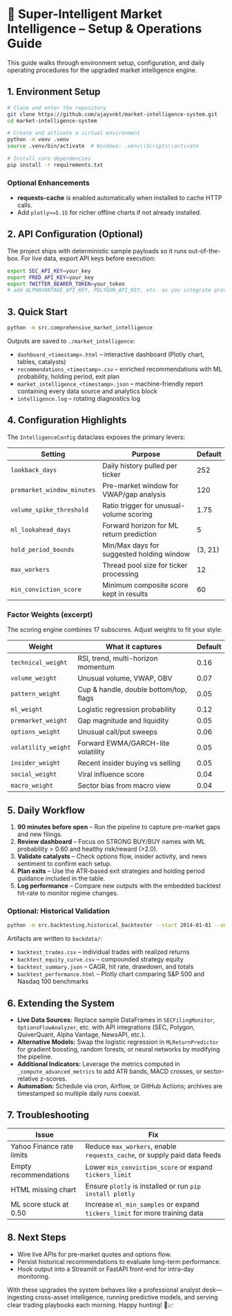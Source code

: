 # 🚀 Super-Intelligent Market Intelligence – Setup & Operations Guide

This guide walks through environment setup, configuration, and daily operating procedures for the upgraded market intelligence engine.

## 1. Environment Setup
```bash
# Clone and enter the repository
git clone https://github.com/ajayvnkt/market-intelligence-system.git
cd market-intelligence-system

# Create and activate a virtual environment
python -m venv .venv
source .venv/bin/activate  # Windows: .venv\\Scripts\\activate

# Install core dependencies
pip install -r requirements.txt
```

### Optional Enhancements
- **requests-cache** is enabled automatically when installed to cache HTTP calls.
- Add `plotly>=5.15` for richer offline charts if not already installed.

## 2. API Configuration (Optional)
The project ships with deterministic sample payloads so it runs out-of-the-box. For live data, export API keys before execution:
```bash
export SEC_API_KEY=your_key
export FRED_API_KEY=your_key
export TWITTER_BEARER_TOKEN=your_token
# add ALPHAVANTAGE_API_KEY, POLYGON_API_KEY, etc. as you integrate providers
```

## 3. Quick Start
```bash
python -m src.comprehensive_market_intelligence
```
Outputs are saved to `./market_intelligence`:
- `dashboard_<timestamp>.html` – interactive dashboard (Plotly chart, tables, catalysts)
- `recommendations_<timestamp>.csv` – enriched recommendations with ML probability, holding period, exit plan
- `market_intelligence_<timestamp>.json` – machine-friendly report containing every data source and analytics block
- `intelligence.log` – rotating diagnostics log

## 4. Configuration Highlights
The `IntelligenceConfig` dataclass exposes the primary levers:

| Setting | Purpose | Default |
| --- | --- | --- |
| `lookback_days` | Daily history pulled per ticker | 252 |
| `premarket_window_minutes` | Pre-market window for VWAP/gap analysis | 120 |
| `volume_spike_threshold` | Ratio trigger for unusual-volume scoring | 1.75 |
| `ml_lookahead_days` | Forward horizon for ML return prediction | 5 |
| `hold_period_bounds` | Min/Max days for suggested holding window | (3, 21) |
| `max_workers` | Thread pool size for ticker processing | 12 |
| `min_conviction_score` | Minimum composite score kept in results | 60 |

### Factor Weights (excerpt)
The scoring engine combines 17 subscores. Adjust weights to fit your style:

| Weight | What it captures | Default |
| --- | --- | --- |
| `technical_weight` | RSI, trend, multi-horizon momentum | 0.16 |
| `volume_weight` | Unusual volume, VWAP, OBV | 0.07 |
| `pattern_weight` | Cup & handle, double bottom/top, flags | 0.05 |
| `ml_weight` | Logistic regression probability | 0.12 |
| `premarket_weight` | Gap magnitude and liquidity | 0.05 |
| `options_weight` | Unusual call/put sweeps | 0.06 |
| `volatility_weight` | Forward EWMA/GARCH-lite volatility | 0.05 |
| `insider_weight` | Recent insider buying vs selling | 0.05 |
| `social_weight` | Viral influence score | 0.04 |
| `macro_weight` | Sector bias from macro view | 0.04 |

## 5. Daily Workflow
1. **90 minutes before open** – Run the pipeline to capture pre-market gaps and new filings.
2. **Review dashboard** – Focus on STRONG BUY/BUY names with ML probability > 0.60 and healthy risk/reward (>2.0).
3. **Validate catalysts** – Check options flow, insider activity, and news sentiment to confirm each setup.
4. **Plan exits** – Use the ATR-based exit strategies and holding period guidance included in the table.
5. **Log performance** – Compare new outputs with the embedded backtest hit-rate to monitor regime changes.

### Optional: Historical Validation
```bash
python -m src.backtesting.historical_backtester --start 2014-01-01 --end 2024-01-01 --rebalance M
```
Artifacts are written to `backdata/`:
- `backtest_trades.csv` – individual trades with realized returns
- `backtest_equity_curve.csv` – compounded strategy equity
- `backtest_summary.json` – CAGR, hit rate, drawdown, and totals
- `backtest_performance.html` – Plotly chart comparing S&P 500 and Nasdaq 100 benchmarks

## 6. Extending the System
- **Live Data Sources:** Replace sample DataFrames in `SECFilingMonitor`, `OptionsFlowAnalyzer`, etc. with API integrations (SEC, Polygon, QuiverQuant, Alpha Vantage, NewsAPI, etc.).
- **Alternative Models:** Swap the logistic regression in `MLReturnPredictor` for gradient boosting, random forests, or neural networks by modifying the pipeline.
- **Additional Indicators:** Leverage the metrics computed in `_compute_advanced_metrics` to add ATR bands, MACD crosses, or sector-relative z-scores.
- **Automation:** Schedule via cron, Airflow, or GitHub Actions; archives are timestamped so multiple daily runs coexist.

## 7. Troubleshooting
| Issue | Fix |
| --- | --- |
| Yahoo Finance rate limits | Reduce `max_workers`, enable `requests_cache`, or supply paid data feeds |
| Empty recommendations | Lower `min_conviction_score` or expand `tickers_limit` |
| HTML missing chart | Ensure `plotly` is installed or run `pip install plotly` |
| ML score stuck at 0.50 | Increase `ml_min_samples` or expand `tickers_limit` for more training data |

## 8. Next Steps
- Wire live APIs for pre-market quotes and options flow.
- Persist historical recommendations to evaluate long-term performance.
- Hook output into a Streamlit or FastAPI front-end for intra-day monitoring.

With these upgrades the system behaves like a professional analyst desk—ingesting cross-asset intelligence, running predictive models, and serving clear trading playbooks each morning. Happy hunting! 🧠📈
